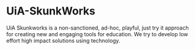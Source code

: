 # UiA-SkunkWorks

UiA Skunkworks is a non-sanctioned, ad-hoc, playful, just try it approach for creating new and engaging tools for education.
We try to develop low effort high impact solutions using technology.

